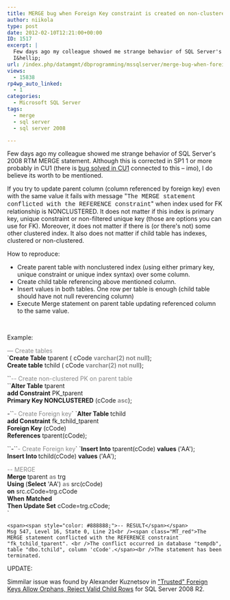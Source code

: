 ```yaml
---
title: MERGE bug when Foreign Key constraint is created on non-clustered index (2008RTM)
author: niikola
type: post
date: 2012-02-10T12:21:00+00:00
ID: 1517
excerpt: |
  Few days ago my colleague showed me strange behavior of SQL Server's 2008  RTM MERGE statement. Although this is corrected in SP1 1 or more probably in CU1 (there is bug solved in CU1 connected to this - imo), I do believe it's worth to be mentioned.
  I&hellip;
url: /index.php/datamgmt/dbprogramming/mssqlserver/merge-bug-when-foreign-key/
views:
  - 15838
rp4wp_auto_linked:
  - 1
categories:
  - Microsoft SQL Server
tags:
  - merge
  - sql server
  - sql server 2008

---
```

Few days ago my colleague showed me strange behavior of SQL Server's 2008 RTM MERGE statement. Although this is corrected in SP1 1 or more probably in CU1 (there is [bug solved in CU1][1] connected to this – imo), I do believe its worth to be mentioned.

If you try to update parent column (column referenced by foreign key) even with the same value it fails with message "<span style="font-family: courier new,courier;">The MERGE statement conflicted with the REFERENCE constraint</span>" when index used for FK relationship is NONCLUSTERED. It does not matter if this index is primary key, unique constraint or non-filtered unique key (those are options you can use for FK). Moreover, it does not matter if there is (or there's not) some other clustered index. It also does not matter if child table has indexes, clustered or non-clustered.

How to reproduce:

  * Create parent table with nonclustered index (using either primary key, unique constraint or unique index syntax) over some column.
  * Create child table referencing above mentioned column.
  * Insert values in both tables. One row per table is enough (child table should have not null reverencing column)
  * Execute Merge statement on parent table updating referenced column to the same value.

 

Example:

<span style="color: #888888;">— Create tables</span>  
`<strong>Create Table</strong> tparent ( cCode <strong><span style="color: #888888;">varchar(2) not null</span></strong>);<br /><strong>Create table</strong> tchild  ( cCode <span style="color: #888888;"><strong>varchar(2) not null</strong></span>);  </p>
<p>``<span style="color: #888888;">-- Create non-clustered PK on parent table<br /></span>``<span><strong>Alter Table</strong> tparent <br /> <strong>add Constraint</strong> PK_tparent<br /> <strong>Primary Key NONCLUSTERED</strong> (cCode <strong><span style="color: #888888;">asc</span></strong>);  </p>
<p>-</span>``<span><span style="color: #888888;">- Create Foreign key</span></span>`  
`<span><strong>Alter Table </strong>tchild                    <br /><strong> add Constraint</strong> fk_tchild_tparent<br /> <strong>Foreign Key</strong> (cCode) <br /> <strong>References</strong> tparent(cCode);</p>
<p></span>``<span>-</span>``<span><span style="color: #888888;">- Create Foreign key</span></span>`  
`<span><strong>Insert Into</strong> tparent(cCode) <strong>values </strong>('AA');<br /><strong>Insert Into </strong>tchild(cCode)  <strong>values </strong>('AA');</p>
<p><span style="color: #888888;">-- MERGE</span><br /><strong>Merge </strong>tparent <span style="color: #888888;"><strong>as</strong></span> trg<br /><strong>Using </strong>(<strong>Select</strong> 'AA') <span style="color: #888888;"><strong>as</strong></span> src(cCode)<br /> <strong>on</strong> src.cCode=trg.cCode<br /><strong> When</strong> <strong>Matched </strong><br /> <strong>Then Update Set</strong> cCode=trg.cCode;<br /> </span>`

`<span><span style="color: #888888;">-- RESULT</span></span>`  
`Msg 547, Level 16, State 0, Line 21<br /><span class="MT_red">The MERGE statement conflicted with the REFERENCE constraint "fk_tchild_tparent". <br />The conflict occurred in database "tempdb", table "dbo.tchild", column 'cCode'.</span><br />The statement has been terminated.`

UPDATE:

Simmilar issue was found by Alexander Kuznetsov in ["Trusted" Foreign Keys Allow Orphans, Reject Valid Child Rows][2] for SQL Server 2008 R2.

 [1]: http://support.microsoft.com/kb/956718
 [2]: http://sqlblog.com/blogs/alexander_kuznetsov/archive/2011/10/17/trusted-foreign-keys-allow-orphans-reject-valid-child-rows.aspx